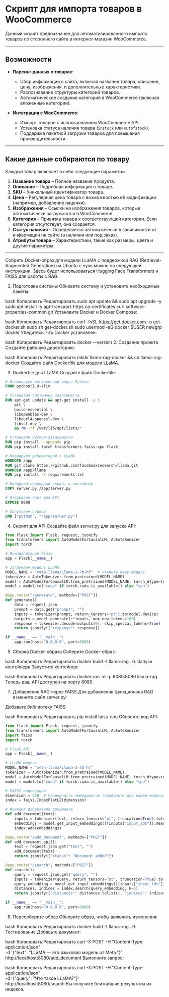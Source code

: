 # Скрипт для импорта товаров в WooCommerce

Данный скрипт предназначен для автоматизированного импорта товаров со стороннего сайта в интернет-магазин WooCommerce. 

---

## Возможности

- **Парсинг данных о товарах**:
  - Сбор информации с сайта, включая название товара, описание, цену, изображения, и дополнительные характеристики.
  - Распознавание структуры категорий товаров.
  - Автоматическое создание категорий в WooCommerce (включая вложенные категории).

- **Интеграция с WooCommerce**:
  - Импорт товаров с использованием WooCommerce API.
  - Установка статуса наличия товара (`instock` или `outofstock`).
  - Поддержка пакетной загрузки товаров для повышения производительности.

---

## Какие данные собираются по товару

Каждый товар включает в себя следующие параметры:

1. **Название товара** – Полное название продукта.  
2. **Описание** – Подробная информация о товаре.  
3. **SKU** – Уникальный идентификатор товара.  
4. **Цена** – Регулярная цена товара с возможностью её модификации (например, добавление наценки).  
5. **Изображения** – Ссылки на изображения товаров, которые автоматически загружаются в WooCommerce.  
6. **Категория** – Привязка товара к соответствующей категории. Если категория отсутствует, она создается.  
7. **Статус наличия** – Определяется автоматически в зависимости от информации на сайте (в наличии или под заказ).  
8. **Атрибуты товара** – Характеристики, такие как размеры, цвета и другие параметры.


---
Собрать Docker-образ для модели LLaMA с поддержкой RAG (Retrieval-Augmented Generation) на Ubuntu с нуля можно по следующей инструкции. Здесь будет использоваться Hugging Face Transformers и FAISS для работы с RAG.

1. Подготовка системы
Обновите систему и установите необходимые пакеты:

bash
Копировать
Редактировать
sudo apt update && sudo apt upgrade -y
sudo apt install -y apt-transport-https ca-certificates curl software-properties-common git
Установите Docker и Docker Compose:

bash
Копировать
Редактировать
curl -fsSL https://get.docker.com -o get-docker.sh
sudo sh get-docker.sh
sudo usermod -aG docker $USER
newgrp docker
Убедитесь, что Docker установлен:

bash
Копировать
Редактировать
docker --version
2. Создание проекта
Создайте рабочую директорию:

bash
Копировать
Редактировать
mkdir llama-rag-docker && cd llama-rag-docker
Создайте файл Dockerfile для модели LLaMA.

3. Dockerfile для LLaMA
Создайте файл Dockerfile:

```Dockerfile
# Используем легковесный образ Python
FROM python:3.9-slim

# Установим системные зависимости
RUN apt-get update && apt-get install -y \
    git \
    build-essential \
    libopenblas-dev \
    libcurl4-openssl-dev \
    libssl-dev \
    && rm -rf /var/lib/apt/lists/*

# Установим Python-зависимости
RUN pip install --upgrade pip
RUN pip install torch transformers faiss-cpu flask

# Клонируем репозиторий с LLaMA
WORKDIR /app
RUN git clone https://github.com/facebookresearch/llama.git
WORKDIR /app/llama
RUN pip install -r requirements.txt

# Копируем серверный скрипт в контейнер
COPY server.py /app/server.py

# Открываем порт для API
EXPOSE 8080

# Запускаем сервер
CMD ["python", "/app/server.py"]
```

4. Скрипт для API
Создайте файл server.py для запуска API:

```python
from flask import Flask, request, jsonify
from transformers import AutoModelForCausalLM, AutoTokenizer
import torch

# Инициализация Flask
app = Flask(__name__)

# Загружаем модель LLaMA
MODEL_NAME = "meta-llama/Llama-2-7b-hf"  # Укажите вашу модель
tokenizer = AutoTokenizer.from_pretrained(MODEL_NAME)
model = AutoModelForCausalLM.from_pretrained(MODEL_NAME, torch_dtype=torch.float16)
model = model.to("cuda" if torch.cuda.is_available() else "cpu")

@app.route("/generate", methods=["POST"])
def generate():
    data = request.json
    prompt = data.get("prompt", "")
    inputs = tokenizer(prompt, return_tensors="pt").to(model.device)
    outputs = model.generate(**inputs, max_new_tokens=100)
    response = tokenizer.decode(outputs[0], skip_special_tokens=True)
    return jsonify({"response": response})

if __name__ == "__main__":
    app.run(host="0.0.0.0", port=8080)
```

5. Сборка Docker-образа
Соберите Docker-образ:

bash
Копировать
Редактировать
docker build -t llama-rag .
6. Запуск контейнера
Запустите контейнер:

bash
Копировать
Редактировать
docker run -d -p 8080:8080 llama-rag
Теперь ваш API доступен на порту 8080.

7. Добавление RAG через FAISS
Для добавления функционала RAG измените файл server.py:

Добавьте библиотеку FAISS:

bash
Копировать
Редактировать
pip install faiss-cpu
Обновите код API:

```python
from flask import Flask, request, jsonify
from transformers import AutoModelForCausalLM, AutoTokenizer
import faiss
import torch

# Flask API
app = Flask(__name__)

# LLaMA модель
MODEL_NAME = "meta-llama/Llama-2-7b-hf"
tokenizer = AutoTokenizer.from_pretrained(MODEL_NAME)
model = AutoModelForCausalLM.from_pretrained(MODEL_NAME, torch_dtype=torch.float16)
model = model.to("cuda" if torch.cuda.is_available() else "cpu")

# FAISS индексация
dimension = 768  # Размерность эмбеддингов (проверьте для вашей модели)
index = faiss.IndexFlatL2(dimension)

# Функция добавления документа
def add_document(text):
    inputs = tokenizer(text, return_tensors="pt", truncation=True).to(model.device)
    embeddings = model.get_input_embeddings()(inputs["input_ids"]).mean(dim=1).cpu().detach().numpy()
    index.add(embeddings)

@app.route("/add_document", methods=["POST"])
def add_document_api():
    text = request.json.get("text", "")
    add_document(text)
    return jsonify({"status": "Document added"})

@app.route("/search", methods=["POST"])
def search():
    query = request.json.get("query", "")
    inputs = tokenizer(query, return_tensors="pt", truncation=True).to(model.device)
    query_embedding = model.get_input_embeddings()(inputs["input_ids"]).mean(dim=1).cpu().detach().numpy()
    distances, indices = index.search(query_embedding, k=5)
    return jsonify({"distances": distances.tolist(), "indices": indices.tolist()})

if __name__ == "__main__":
    app.run(host="0.0.0.0", port=8080)
```
8. Пересоберите образ
Обновите образ, чтобы включить изменения:

bash
Копировать
Редактировать
docker build -t llama-rag .
9. Тестирование
Добавьте документ:

bash
Копировать
Редактировать
curl -X POST -H "Content-Type: application/json" \
     -d '{"text": "LLaMA — это языковая модель от Meta."}' \
     http://localhost:8080/add_document
Выполните запрос:

bash
Копировать
Редактировать
curl -X POST -H "Content-Type: application/json" \
     -d '{"query": "Что такое LLaMA?"}' \
     http://localhost:8080/search
Вы получите ближайшие результаты из индекса.



